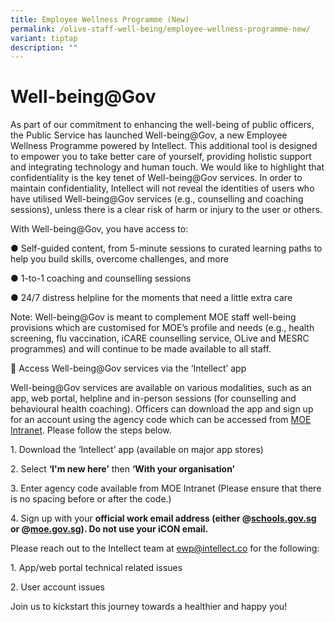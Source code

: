 ```yaml
---
title: Employee Wellness Programme (New)
permalink: /olive-staff-well-being/employee-wellness-programme-new/
variant: tiptap
description: ""
---
```

<h1><strong>Well-being@Gov</strong></h1>
<p>As part of our commitment to enhancing the well-being of public officers,
the Public Service has launched Well-being@Gov, a new Employee Wellness
Programme powered by Intellect. This additional tool is designed to empower
you to take better care of yourself, providing holistic support and integrating
technology and human touch. We would like to highlight that confidentiality
is the key tenet of Well-being@Gov services. In order to maintain confidentiality,
Intellect will not reveal the identities of users who have utilised Well-being@Gov
services (e.g., counselling and coaching sessions), unless there is a clear
risk of harm or injury to the user or others.</p>
<p>With Well-being@Gov, you have access to:</p>
<p>● Self-guided content, from 5-minute sessions to curated learning paths
to help you build skills, overcome challenges, and more</p>
<p>● 1-to-1 coaching and counselling sessions</p>
<p>● 24/7 distress helpline for the moments that need a little extra care</p>
<p>Note: Well-being@Gov is meant to complement MOE staff well-being provisions
which are customised for MOE’s profile and needs (e.g., health screening,
flu vaccination, iCARE counselling service, OLive and MESRC programmes)
and will continue to be made available to all staff.</p>
<p>📲 Access Well-being@Gov services via the ‘Intellect’ app</p>
<p>Well-being@Gov services are available on various modalities, such as an
app, web portal, helpline and in-person sessions (for counselling and behavioural
health coaching). Officers can download the app and sign up for an account
using the agency code which can be accessed from <a href="https://intranet.moe.gov.sg/academy/Staff_Well-Being/Pages/access_code.aspx" rel="noopener noreferrer nofollow" target="_blank">MOE Intranet</a>.
Please follow the steps below.</p>
<p>1. Download the ‘Intellect’ app (available on major app stores)</p>
<p>2. Select <strong>‘I'm new here’</strong> then <strong>‘With your organisation’</strong>
</p>
<p>3. Enter agency code available from MOE Intranet (Please ensure that there
is no spacing before or after the code.)</p>
<p>4. Sign up with your <strong>official work email address (either @<a href="http://schools.gov.sg" rel="noopener noreferrer nofollow" target="_blank">schools.gov.sg</a> or @<a href="http://moe.gov.sg" rel="noopener noreferrer nofollow" target="_blank">moe.gov.sg</a>). Do not use your iCON email.</strong>
</p>
<p></p>
<p>Please reach out to the Intellect team at <a href="mailto:ewp@intellect.co" rel="noopener noreferrer nofollow" target="_blank">ewp@intellect.co</a> for the following:</p>
<p>1. App/web portal technical related issues</p>
<p>2. User account issues</p>
<p>Join us to kickstart this journey towards a healthier and happy you!</p>
<p></p>
<p></p>